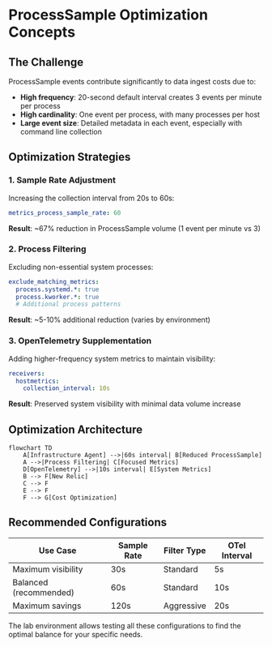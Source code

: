 # ProcessSample Optimization Concepts

## The Challenge

ProcessSample events contribute significantly to data ingest costs due to:

- **High frequency**: 20-second default interval creates 3 events per minute per process
- **High cardinality**: One event per process, with many processes per host
- **Large event size**: Detailed metadata in each event, especially with command line collection

## Optimization Strategies

### 1. Sample Rate Adjustment

Increasing the collection interval from 20s to 60s:

```yaml
metrics_process_sample_rate: 60
```

**Result**: ~67% reduction in ProcessSample volume (1 event per minute vs 3)

### 2. Process Filtering

Excluding non-essential system processes:

```yaml
exclude_matching_metrics:
  process.systemd.*: true
  process.kworker.*: true
  # Additional process patterns
```

**Result**: ~5-10% additional reduction (varies by environment)

### 3. OpenTelemetry Supplementation

Adding higher-frequency system metrics to maintain visibility:

```yaml
receivers:
  hostmetrics:
    collection_interval: 10s
```

**Result**: Preserved system visibility with minimal data volume increase

## Optimization Architecture

```mermaid
flowchart TD
    A[Infrastructure Agent] -->|60s interval| B[Reduced ProcessSample]
    A -->|Process Filtering| C[Focused Metrics]
    D[OpenTelemetry] -->|10s interval| E[System Metrics]
    B --> F[New Relic]
    C --> F
    E --> F
    F --> G[Cost Optimization]
```

## Recommended Configurations

| Use Case | Sample Rate | Filter Type | OTel Interval |
|----------|-------------|-------------|---------------|
| Maximum visibility | 30s | Standard | 5s |
| Balanced (recommended) | 60s | Standard | 10s |
| Maximum savings | 120s | Aggressive | 20s |

The lab environment allows testing all these configurations to find the optimal balance for your specific needs.